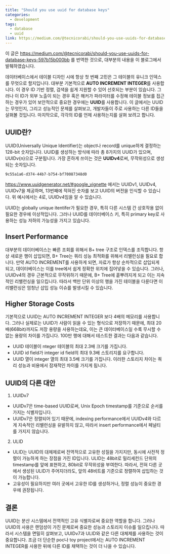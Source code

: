 ```yaml
---
title: "Should you use uuid for database keys"
categories:
  - development 
tags: 
  - database
  - uuid
link: https://medium.com/@tecnicorabi/should-you-use-uuids-for-database-keys-597b15b000bb
---
```

이 글은 https://medium.com/@tecnicorabi/should-you-use-uuids-for-database-keys-597b15b000bb 를 번역한 것으로, 대부분의 내용을 이 블로그에서 발췌하였습니다.

데이터베이스에서 테이블 디자인 시에 항상 첫 번째 고민은 그 테이블의 유니크 인덱스를 무엇으로 할지입니다. 대부분 기본적으로 **AUTO INCREMENT INTEGER**를 사용합니다. 이 경우 ID 기반 정렬, 검색을 쉽게 지원할 수 있어 선호되는 부분이 있습니다. 그러나 이 ID가 외부 노출이 되는 경우 혹은 해커가 파라미터를 수정해 테이블 정보를 접근하는 경우가 있어 보안적으로 중요한 경우에는 **UUID**를 사용합니다. 이 글에서는 UUID는 무엇인지, 그리고 성능적인 문제를 살펴보고, 개발자들이 주로 사용하는 다른 ID들을 살펴볼 것입니다. 마지막으로, 각각의 ID를 언제 사용하는지를 살펴 보려고 합니다.

## UUID란?
UUID(Universally Unique Identifier)는 object나 record를 unique하게 결정하는 128-bit 숫자입니다. UUID를 생성하는 방식에 따라 총 8가지의 UUID가 있으며, UUIDv{n}으로 구분됩니다. 가장 흔하게 쓰이는 것은 **UUIDv4**로써, 무작위성으로 생성되는 숫자입니다.
```
9c55a1a6-d374-44b7-b754-bf70087348d0
```
https://www.uuidgenerator.net/#google_vignette 에서는 UUIDv1, UUIDv4, UUIDv7을 제공하며, 13번째에 적혀진 숫자를 보고 UUID의 버전을 인식할 수 있습니다. 위 예시에서는 4로, UUIDv4임을 알 수 있습니다. 

UUID는 globally unique itentifer가 필요한 경우, 특히 다른 시스템 간 상호작용 없이 필요한 경우에 이상적입니다. 그러나 UUID를 데이터베이스 키, 특히 primary key로 사용하는 성능 저하의 가능성을 가지고 있습니다.

## Insert Performance
대부분의 데이터베이스는 빠른 조회를 위해서 B+ tree 구조로 인덱스를 조직합니다. 항상 새로운 행이 삽입되면, B+ Tree는 쿼리 성능 최적화를 위해서 리밸런싱을 필요로 합니다.
만약 AUTO INCREMENT를 사용하게 되면, 자료가 항상 순차적으로 삽입되게 되고, 데이터베이스는 이를 tree에서 쉽게 정확한 위치에 집어넣을 수 있습니다. 그러나, UUIDv4의 경우 근본적으로 무작위하기 때문에, B+ Tree에 흩뿌려지게 되고 이는 지속적인 리밸런싱을 일으킵니다.
따라서 백만 단위 이상의 행을 가진 테이블을 다룬다면 이 리밸런싱은 엄청난 삽입 성능 이슈를 발생시킬 수 있습니다.

## Higher Storage Costs
기본적으로 UUID는 AUTO INCREMENT INTEGER 보다 4배의 메모리를 사용합니다. 그러나 실제로는 UUID가 사람이 읽을 수 있는 형식으로 저장하기 때문에, 최대 20배(668bit)까지도 저장 용량을 사용하는데요, 이는 큰 데이터베이스일 수록 무시할 수 없는 용량의 차이를 가집니다. 100만 행에 대해서 테스트한 결과는 다음과 같습니다.
- UUID 테이블이 nteger 테이블의 최대 2.3배 크기를 가집니다.
- UUID id field가 integer id field의 최대 9.3배 스토리지를 요구합니다.
- UUID 열이 integer 열의 최대 3.5배 크기를 가집니다.
이러한 스토리지 차이는 쿼리 성능과 비용에서 잠재적인 차이를 가지게 됩니다.

## UUID의 다른 대안
1. UUIDv7
* UUIDv7은 time-based UUID로써, Unix Epoch timestamp를 기준으로 순서를 가지는 식별자입니다.
* UUIDv7은 정렬되어 있기 때문에, indexing performance에서 UUIDv4와 다르게 지속적인 리밸런싱을 유발하지 않고, 따라서 insert performance에서 페널티를 가지지 않습니다.
2. ULID
* ULID는 UUID의 대체제로써 전역적으로 고유한 성질을 가지지만, 동시에 사전적 정렬이 가능하게 하는 장점을 가진 ID입니다.
ULID는 48bit로 밀리세컨드 단위의 timestamp를 앞에 표현하고, 80bit로 무작위성을 부여한다. 따라서, 전혀 다른 곳에서 생성된 ULID가 주어지더라도, 앞의 48비트를 기준으로 정렬하여 삽입하는 것이 가능합니다.
* 고유성이 필요하지만 여러 곳에서 고유한 ID를 생성하거나, 정렬 성능이 중요한 경우에 권장됩니다.

## 결론
UUID는 분산 시스템에서 전역적인 고유 식별자로써 중요한 역할을 합니다. 그러나 UUID의 사용은 랜덤성이 가진 문제로써 중요한 성능과 스토리지 이슈를 일으킵니다. 따라서 시스템을 면밀히 살펴보고, UUIDv7과 ULID와 같은 다른 대체제를 사용하는 것이 중요합니다. 조금 더 단순한 poc나 toy project에서는 AUTO INCREMENT INTEGER를 사용한 뒤에 다른 ID를 채택하는 것이 더 나을 수 있습니다.

